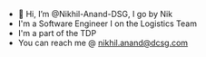 - 👋 Hi, I’m @Nikhil-Anand-DSG, I go by Nik
- I'm a Software Engineer I on the Logistics Team
- I'm a part of the TDP
- You can reach me @ nikhil.anand@dcsg.com

<!---
Nikhil-Anand-DSG/Nikhil-Anand-DSG is a ✨ special ✨ repository because its `README.md` (this file) appears on your GitHub profile.
You can click the Preview link to take a look at your changes.
--->
